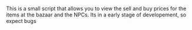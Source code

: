 This is a small script that allows you to view the sell and buy prices for the items at the bazaar and the NPCs.
Its in a early stage of developement, so expect bugs
